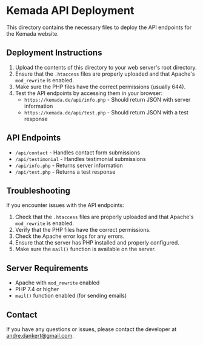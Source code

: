 # Kemada API Deployment

This directory contains the necessary files to deploy the API endpoints for the Kemada website.

## Deployment Instructions

1. Upload the contents of this directory to your web server's root directory.
2. Ensure that the `.htaccess` files are properly uploaded and that Apache's `mod_rewrite` is enabled.
3. Make sure the PHP files have the correct permissions (usually 644).
4. Test the API endpoints by accessing them in your browser:
   - `https://kemada.de/api/info.php` - Should return JSON with server information
   - `https://kemada.de/api/test.php` - Should return JSON with a test response

## API Endpoints

- `/api/contact` - Handles contact form submissions
- `/api/testimonial` - Handles testimonial submissions
- `/api/info.php` - Returns server information
- `/api/test.php` - Returns a test response

## Troubleshooting

If you encounter issues with the API endpoints:

1. Check that the `.htaccess` files are properly uploaded and that Apache's `mod_rewrite` is enabled.
2. Verify that the PHP files have the correct permissions.
3. Check the Apache error logs for any errors.
4. Ensure that the server has PHP installed and properly configured.
5. Make sure the `mail()` function is available on the server.

## Server Requirements

- Apache with `mod_rewrite` enabled
- PHP 7.4 or higher
- `mail()` function enabled (for sending emails)

## Contact

If you have any questions or issues, please contact the developer at andre.dankert@gmail.com. 